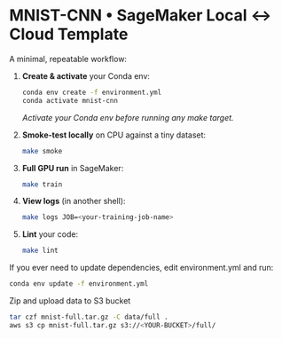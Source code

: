 # MNIST-CNN • SageMaker Local ↔ Cloud Template

A minimal, repeatable workflow:

1. **Create & activate** your Conda env:
   ```bash
   conda env create -f environment.yml
   conda activate mnist-cnn
   ```
   *Activate your Conda env before running any make target.*

2. **Smoke-test locally** on CPU against a tiny dataset:
   ```bash
   make smoke
   ```

3. **Full GPU run** in SageMaker:
   ```bash
   make train
   ```

3. **View logs** (in another shell):
   ```bash
   make logs JOB=<your-training-job-name>
   ```

4. **Lint** your code:
   ```bash
   make lint
   ```

If you ever need to update dependencies, edit environment.yml and run:

```bash
conda env update -f environment.yml
```

Zip and upload data to S3 bucket
```bash
tar czf mnist-full.tar.gz -C data/full .
aws s3 cp mnist-full.tar.gz s3://<YOUR-BUCKET>/full/
```
